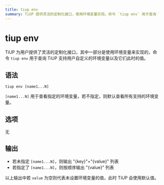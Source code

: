 ```yaml
---
title: tiup env
summary: TiUP 提供灵活的定制化接口，使用环境变量实现。命令 `tiup env` 用于查询 TiUP 支持的用户自定义环境变量及其值。若未指定环境变量，则输出"{key}"="{value}"列表。若指定了环境变量，则按顺序输出"{value}"列表。若值为空，则代表未设置环境变量的值，TiUP 会使用默认值。
---
```


# tiup env

TiUP 为用户提供了灵活的定制化接口，其中一部分是使用环境变量来实现的，命令 `tiup env` 用于查询 TiUP 支持用户自定义的环境变量以及它们此时的值。

## 语法

```shell
tiup env [name1...N]
```

`[name1...N]` 用于查看指定的环境变量，若不指定，则默认查看所有支持的环境变量。

## 选项

无

## 输出

- 若未指定 `[name1...N]`，则输出 "{key}"="{value}" 列表
- 若指定了 `[name1...N]`，则按顺序输出 "{value}" 列表

以上输出中若 `value` 为空则代表未设置环境变量的值，此时 TiUP 会使用默认值。
